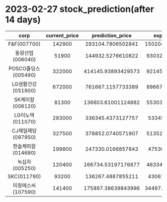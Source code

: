 # 2023-02-27 stock_prediction(after 14 days)

|   corp   |   current_price   |   prediction_price   |   expected_profit   |
|:--------:|:-----------------:|:--------------------:|:-------------------:|
|F&F(007700)|142900|293104.7806502841|150204.78065028408|
|동원산업(006040)|51900|144932.5276610822|93032.52766108219|
|POSCO홀딩스(005490)|322000|414145.93893429573|92145.93893429573|
|LG생활건강(051900)|672000|761667.1157733389|89667.11577333894|
|SK케미칼(006120)|81300|136603.61001124882|55303.61001124882|
|LG이노텍(011070)|283000|336345.4373127757|53345.4373127757|
|CJ제일제당(097950)|327500|378852.0740571907|51352.07405719068|
|한솔케미칼(014680)|199800|247330.0166857843|47530.0166857843|
|녹십자(005250)|120400|166734.53197176877|46334.53197176877|
|SKC(011790)|93200|136267.4887855211|43067.4887855211|
|미원에스씨(107590)|141400|175897.38639843996|34497.386398439965|
